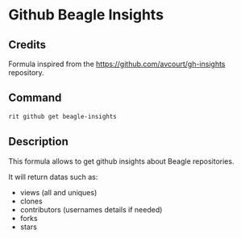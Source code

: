 # Github Beagle Insights

## Credits

Formula inspired from the https://github.com/avcourt/gh-insights repository.

## Command

```bash
rit github get beagle-insights
```

## Description

This formula allows to get github insights about Beagle repositories. 

It will return datas such as:
- views (all and uniques)
- clones
- contributors (usernames details if needed)
- forks
- stars